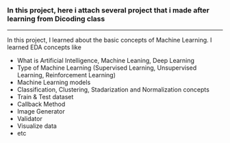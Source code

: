 ### In this project, here i attach several project that i made after learning from Dicoding class
***

In this project, I learned about the basic concepts of Machine Learning. I learned EDA concepts like
- What is Artificial Intelligence, Machine Leaning, Deep Learning
- Type of Machine Learning (Supervised Learning, Unsupervised Learning, Reinforcement Learning)
- Machine Learning models
- Classification, Clustering, Stadarization and Normalization concepts
- Train & Test dataset
- Callback Method
- Image Generator
- Validator
- Visualize data
- etc

